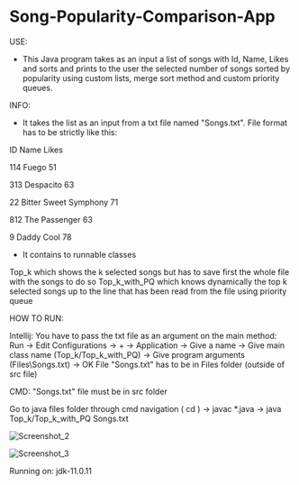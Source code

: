 # Song-Popularity-Comparison-App
USE:


- This Java program takes as an input a list of songs with Id, Name, Likes and sorts and prints to the user the selected number of songs sorted by popularity using custom lists, merge sort method and custom priority queues.

INFO:

- It takes the list as an input from a txt file named "Songs.txt". File format has to be strictly like this:

ID Name Likes

114 Fuego 51

313 Despacito 63

22 Bitter Sweet Symphony 71

812 The Passenger 63

9 Daddy Cool 78

- It contains to runnable classes

Top_k which shows the k selected songs but has to save first the whole file with the songs to do so
Top_k_with_PQ which knows dynamically the top k selected songs up to the line that has been read from the file using priority queue

HOW TO RUN:

Intellij: You have to pass the txt file as an argument on the main method: Run -> Edit Configurations -> + -> Application -> Give a name -> Give main class name (Top_k/Top_k_with_PQ) -> Give program arguments (Files\Songs.txt) -> OK File "Songs.txt" has to be in Files folder (outside of src file)

CMD: "Songs.txt" file must be in src folder

Go to java files folder through cmd navigation ( cd ) -> javac *.java -> java Top_k/Top_k_with_PQ Songs.txt


![Screenshot_2](https://user-images.githubusercontent.com/48126722/182360632-bbea735c-9a20-4b06-8cf8-1dd2760d4b6b.png)


![Screenshot_3](https://user-images.githubusercontent.com/48126722/182360639-a8706968-6143-41b2-ab3c-d38f5a4c7f0e.png)

Running on: jdk-11.0.11
